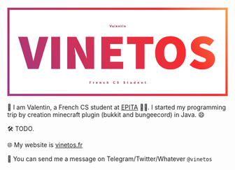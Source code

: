 <p align="center">
  <img src="https://raw.githubusercontent.com/Vinetos/Vinetos/master/Vinetos%20Banner.png">
</p>
<!--
**Vinetos/Vinetos** is a ✨ _special_ ✨ repository because its `README.md` (this file) appears on your GitHub profile.
-->

:wave: I am Valentin, a French CS student at [EPITA](https://www.epita.fr/en/) 👨‍🎓. I started my programming trip by creation minecraft plugin (bukkit and bungeecord) in Java. :smile:

🛠 TODO.

🌐 My website is [vinetos.fr](https://vinetos.fr)

💬 You can send me a message on Telegram/Twitter/Whatever `@vinetos`

